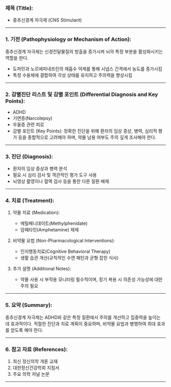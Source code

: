 

### 제목 (Title):
- 중추신경계 자극제 (CNS Stimulant)

---

### 1. 기전 (Pathophysiology or Mechanism of Action):

중추신경계 자극제는 신경전달물질의 방출을 증가시켜 뇌의 특정 부분을 활성화시키는 역할을 한다.
- 도파민과 노르에피네프린의 재흡수 억제를 통해 시냅스 간격에서 농도를 증가시킴
- 특정 수용체에 결합하여 각성 상태를 유지하고 주의력을 향상시킴

---

### 2. 감별진단 리스트 및 감별 포인트 (Differential Diagnosis and Key Points):

- ADHD
- 기면증(Narcolepsy)
- 우울증 관련 피로
- 감별 포인트 (Key Points): 정확한 진단을 위해 환자의 임상 증상, 병력, 심리적 평가 등을 종합적으로 고려해야 하며, 약물 남용 여부도 주의 깊게 조사해야 한다.

---

### 3. 진단 (Diagnosis):

- 환자의 임상 증상과 병력 분석
- 필요 시 심리 검사 및 객관적인 평가 도구 사용
- 뇌영상 촬영이나 혈액 검사 등을 통한 다른 질환 배제

---

### 4. 치료 (Treatment):

1. 약물 치료 (Medication):
    - 메틸페니데이트(Methylphenidate)
    - 암페타민(Amphetamine) 제제

2. 비약물 요법 (Non-Pharmacological Interventions):
    - 인지행동치료(Cognitive Behavioral Therapy)
    - 생활 습관 개선(규칙적인 수면 패턴과 균형 잡힌 식사)

3. 추가 설명 (Additional Notes):
    - 약물 사용 시 부작용 모니터링 필수적이며, 장기 복용 시 의존성 가능성에 대한 주의 필요

---

### 5. 요약 (Summary):

중추신경계 자극제는 ADHD와 같은 특정 질환에서 주의를 개선하고 집중력을 높이는 데 효과적이다. 적절한 진단과 치료 계획이 중요하며, 비약물 요법과 병행하여 최대 효과를 얻도록 해야 한다.

---

### 6. 참고 자료 (References):

1. 최신 정신의학 개론 교재
2. 대한정신건강학회 지침서
3. 주요 의학 저널 논문

---